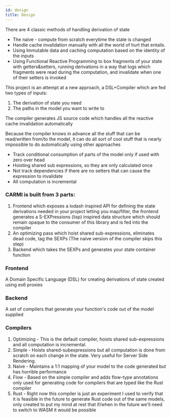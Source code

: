 ```yaml
---
id: design
title: Design
---
```


There are 4 classic methods of handling derivation of state

- The naive - compute from scratch everytime the state is changed
- Handle cache invalidation manually with all the world of hurt that entails.
- Using Immutable data and caching computation based on the identity of the inputs
- Using Functional Reactive Programming to box fragments of your state with getters&setters, running derivations in a
  way that logs which fragments were read during the computation, and invalidate when one of their setters is invoked

This project is an attempt at a new approach, a DSL+Compiler which are fed two types of inputs:

1.  The derivation of state you need
2.  The paths in the model you want to write to

The compiler generates JS source code which handles all the reactive cache invalidation automatically

Because the compiler knows in advance all the stuff that can be read/written from/to the model, it can do all sort of
cool stuff that is nearly impossible to do automatically using other approaches

- Track conditional consumption of parts of the model only if used with zero over head
- Hoisting shared sub expressions, so they are only calculated once
- Not track dependencies if there are no setters that can cause the expression to invalidate
- All computation is incremental

### CARMI is built from 3 parts:

1.  Frontend which exposes a lodash inspired API for defining the state derivations needed in your project letting you
    map/filter, the frontend generates a S-EXPressions (lisp) inspired data structure which should remain opaque to the
    consumer of this library and is fed into the compiler
2.  An optimizing pass which hoist shared sub-expressions, eliminates dead code, tag the SEXPs (The naive version of the
    compiler skips this step)
3.  Backend which takes the SEXPs and generates your state container function

### Frontend

A Domain Specific Language (DSL) for creating derivations of state created using es6 proxies

### Backend

A set of compilers that generate your function's code out of the model supplied

### Compilers

1.  Optimizing - This is the default compiler, hoists shared sub-expressions and all computation is incremental.
2.  Simple - Hoists shared-subexpressions but all computation is done from scratch on each change in the state. Very
    useful for Server Side Rendering.
3.  Naive - Maintains a 1:1 mapping of your model to the code generated but has horrible performance
4.  Flow - Based on the simple compiler and adds flow-type annotations only used for generating code for compilers that
    are typed like the Rust compiler
5.  Rust - Right now this compiler is just an experiment I used to verify that it is feasible in the future to generate
    Rust code out of the same models, only created to put my mind at rest that if/when in the future we'll need to
    switch to WASM it would be possible
